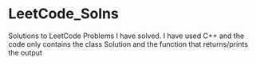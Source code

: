 # LeetCode_Solns
Solutions to LeetCode Problems I have solved. 
I have used C++ and the code only contains the class Solution and the function that returns/prints the output
